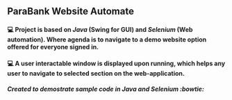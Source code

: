 ## ParaBank Website Automate
#### :computer: Project is based on *Java* (Swing for GUI) and *Selenium* (Web automation). Where agenda is to navigate to a demo website option offered for everyone signed in.
#### :computer: A user interactable window is displayed upon running, which helps any user to navigate to selected section on the web-application.

##### Created to demostrate sample code in Java and Selenium :bowtie:
